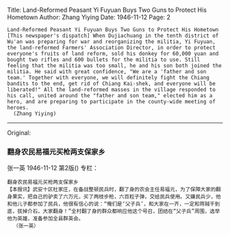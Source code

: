 Title: Land-Reformed Peasant Yi Fuyuan Buys Two Guns to Protect His Hometown
Author: Zhang Yiying
Date: 1946-11-12
Page: 2

    Land-Reformed Peasant Yi Fuyuan Buys Two Guns to Protect His Hometown
    [This newspaper's dispatch] When Dujiachuang in the tenth district of Wu'an was preparing for war and reorganizing the militia, Yi Fuyuan, the land-reformed Farmers' Association Director, in order to protect everyone's fruits of land reform, sold his donkey for 60,000 yuan and bought two rifles and 600 bullets for the militia to use. Still feeling that the militia was too small, he and his son both joined the militia. He said with great confidence, "We are a 'father and son team.' Together with everyone, we will definitely fight the Chiang bandits to the end, get rid of Chiang Kai-shek, and everyone will be liberated!" All the land-reformed masses in the village responded to his call, united around the "father and son team," elected him as a hero, and are preparing to participate in the county-wide meeting of heroes.
      (Zhang Yiying)



<hr /> 

Original: 


### 翻身农民易福元买枪两支保家乡
张一英
1946-11-12
第2版()
专栏：

    翻身农民易福元买枪两支保家乡
    【本报讯】武安十区杜家庄，在备战整顿民兵时，翻了身的农会主任易福元，为了保障大家的翻身果实，把自己的驴卖了六万元，买了两枝步枪，六百粒子弹，交给民兵使用。又嫌民兵少，他和他儿子都参加了民兵，他很有信心的说：“俺们是‘父子兵’，和大家在一齐，一定和蒋贼干到底，拔掉介石，大家翻身！”全村翻了身的群众都响应他这个号召，团结在“父子兵”周围，选举他为英雄，准备参加全县群英会。
      （张一英）

